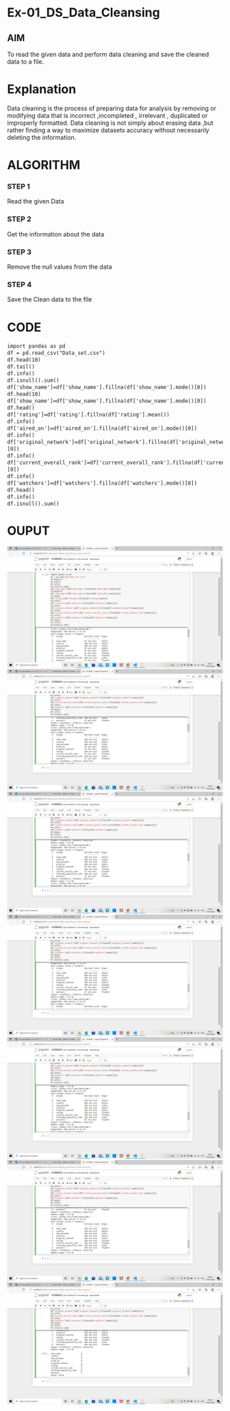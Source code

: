 # Ex-01_DS_Data_Cleansing

## AIM

To read the given data and perform data cleaning and save the cleaned data to a file. 

# Explanation

Data cleaning is the process of preparing data for analysis by removing or modifying data that is incorrect ,incompleted , irrelevant , duplicated or improperly formatted. 
Data cleaning is not simply about erasing data ,but rather finding a way to maximize datasets accuracy without necessarily deleting the information. 

# ALGORITHM

### STEP 1
Read the given Data

### STEP 2
Get the information about the data

### STEP 3
Remove the null values from the data

### STEP 4
Save the Clean data to the file 


# CODE
~~~
import pandas as pd
df = pd.read_csv("Data_set.csv")
df.head(10)
df.tail()
df.info()
df.isnull().sum()
df['show_name']=df['show_name'].fillna(df['show_name'].mode()[0])
df.head(10)
df['show_name']=df['show_name'].fillna(df['show_name'].mode()[0])
df.head()
df['rating']=df['rating'].fillna(df['rating'].mean())
df.info()
df['aired_on']=df['aired_on'].fillna(df['aired_on'].mode()[0])
df.info()
df['original_network']=df['original_network'].fillna(df['original_network'].mode()[0])
df.info()
df['current_overall_rank']=df['current_overall_rank'].fillna(df['current_overall_rank'].mode()[0])
df.info()
df['watchers']=df['watchers'].fillna(df['watchers'].mode()[0])
df.head()
df.info()
df.isnull().sum()
~~~
# OUPUT
![output](./d1.png)
![output](./d2.png)
![output](./d3.png)
![output](./d4.png)
![output](./d5.png)
![output](./d6.png)
![output](./d7.png)